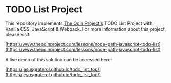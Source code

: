 # TODO List Project

This repository implements [The Odin Project's](https://www.theodinproject.com/) TODO List 
Project with Vanilla CSS, JavaScript & Webpack. For more information about this project, please visit:

[https://www.theodinproject.com/lessons/node-path-javascript-todo-list](https://www.theodinproject.com/lessons/node-path-javascript-todo-list)

A live demo of this solution can be accessed here:

[https://jesusgraterol.github.io/todo_list_top/](https://jesusgraterol.github.io/todo_list_top/)